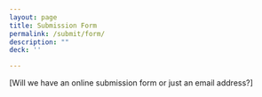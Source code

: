```yaml
---
layout: page
title: Submission Form
permalink: /submit/form/
description: ""
deck: ''

---
```


[Will we have an online submission form or just an email address?]
